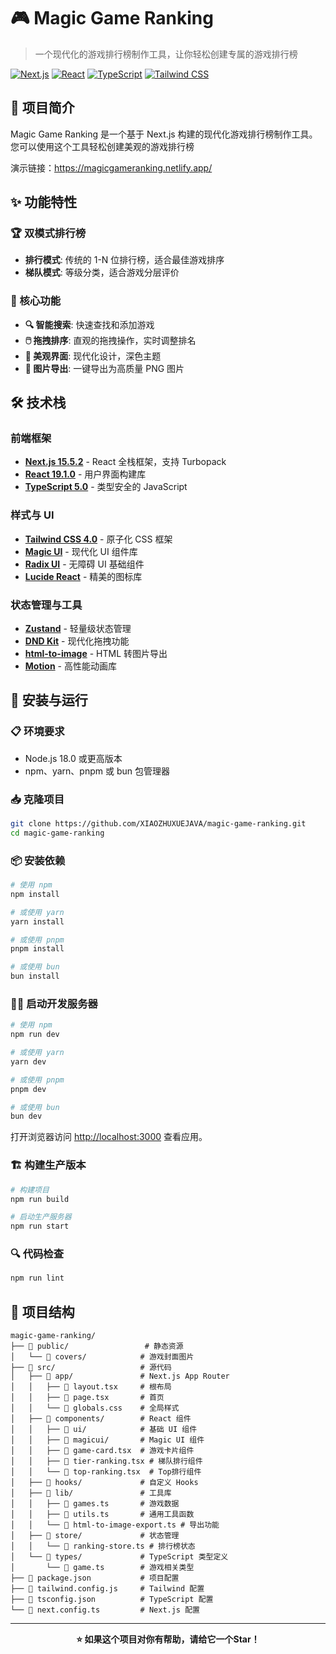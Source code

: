 # 🎮 Magic Game Ranking

> 一个现代化的游戏排行榜制作工具，让你轻松创建专属的游戏排行榜

[![Next.js](https://img.shields.io/badge/Next.js-15.5.2-black?style=flat-square&logo=next.js)](https://nextjs.org/)
[![React](https://img.shields.io/badge/React-19.1.0-blue?style=flat-square&logo=react)](https://reactjs.org/)
[![TypeScript](https://img.shields.io/badge/TypeScript-5.0-blue?style=flat-square&logo=typescript)](https://www.typescriptlang.org/)
[![Tailwind CSS](https://img.shields.io/badge/Tailwind_CSS-4.0-38B2AC?style=flat-square&logo=tailwind-css)](https://tailwindcss.com/)

## 📖 项目简介

Magic Game Ranking 是一个基于 Next.js 构建的现代化游戏排行榜制作工具。您可以使用这个工具轻松创建美观的游戏排行榜

演示链接：https://magicgameranking.netlify.app/

## ✨ 功能特性

### 🏆 双模式排行榜

- **排行模式**: 传统的 1-N 位排行榜，适合最佳游戏排序
- **梯队模式**: 等级分类，适合游戏分层评价

### 🎯 核心功能

- **🔍 智能搜索**: 快速查找和添加游戏
- **🖱️ 拖拽排序**: 直观的拖拽操作，实时调整排名
- **🎨 美观界面**: 现代化设计，深色主题
- **📸 图片导出**: 一键导出为高质量 PNG 图片

## 🛠️ 技术栈

### 前端框架

- **[Next.js 15.5.2](https://nextjs.org/)** - React 全栈框架，支持 Turbopack
- **[React 19.1.0](https://reactjs.org/)** - 用户界面构建库
- **[TypeScript 5.0](https://www.typescriptlang.org/)** - 类型安全的 JavaScript

### 样式与 UI

- **[Tailwind CSS 4.0](https://tailwindcss.com/)** - 原子化 CSS 框架
- **[Magic UI](https://magicui.design/)** - 现代化 UI 组件库
- **[Radix UI](https://www.radix-ui.com/)** - 无障碍 UI 基础组件
- **[Lucide React](https://lucide.dev/)** - 精美的图标库

### 状态管理与工具

- **[Zustand](https://zustand-demo.pmnd.rs/)** - 轻量级状态管理
- **[DND Kit](https://dndkit.com/)** - 现代化拖拽功能
- **[html-to-image](https://github.com/bubkoo/html-to-image)** - HTML 转图片导出
- **[Motion](https://motion.dev/)** - 高性能动画库

## 🚀 安装与运行

### 📋 环境要求

- Node.js 18.0 或更高版本
- npm、yarn、pnpm 或 bun 包管理器

### 📥 克隆项目

```bash
git clone https://github.com/XIAOZHUXUEJAVA/magic-game-ranking.git
cd magic-game-ranking
```

### 📦 安装依赖

```bash
# 使用 npm
npm install

# 或使用 yarn
yarn install

# 或使用 pnpm
pnpm install

# 或使用 bun
bun install
```

### 🏃‍♂️ 启动开发服务器

```bash
# 使用 npm
npm run dev

# 或使用 yarn
yarn dev

# 或使用 pnpm
pnpm dev

# 或使用 bun
bun dev
```

打开浏览器访问 [http://localhost:3000](http://localhost:3000) 查看应用。

### 🏗️ 构建生产版本

```bash
# 构建项目
npm run build

# 启动生产服务器
npm run start
```

### 🔍 代码检查

```bash
npm run lint
```

## 📁 项目结构

```
magic-game-ranking/
├── 📁 public/                 # 静态资源
│   └── 📁 covers/            # 游戏封面图片
├── 📁 src/                   # 源代码
│   ├── 📁 app/               # Next.js App Router
│   │   ├── 📄 layout.tsx     # 根布局
│   │   ├── 📄 page.tsx       # 首页
│   │   └── 📄 globals.css    # 全局样式
│   ├── 📁 components/        # React 组件
│   │   ├── 📁 ui/            # 基础 UI 组件
│   │   ├── 📁 magicui/       # Magic UI 组件
│   │   ├── 📄 game-card.tsx  # 游戏卡片组件
│   │   ├── 📄 tier-ranking.tsx # 梯队排行组件
│   │   └── 📄 top-ranking.tsx  # Top排行组件
│   ├── 📁 hooks/             # 自定义 Hooks
│   ├── 📁 lib/               # 工具库
│   │   ├── 📄 games.ts       # 游戏数据
│   │   ├── 📄 utils.ts       # 通用工具函数
│   │   └── 📄 html-to-image-export.ts # 导出功能
│   ├── 📁 store/             # 状态管理
│   │   └── 📄 ranking-store.ts # 排行榜状态
│   └── 📁 types/             # TypeScript 类型定义
│       └── 📄 game.ts        # 游戏相关类型
├── 📄 package.json           # 项目配置
├── 📄 tailwind.config.js     # Tailwind 配置
├── 📄 tsconfig.json          # TypeScript 配置
└── 📄 next.config.ts         # Next.js 配置
```

---

<div align="center">

**⭐ 如果这个项目对你有帮助，请给它一个Star！**


</div>
